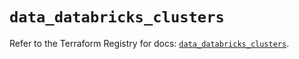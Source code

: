 # `data_databricks_clusters`

Refer to the Terraform Registry for docs: [`data_databricks_clusters`](https://registry.terraform.io/providers/databricks/databricks/1.79.1/docs/data-sources/clusters).
